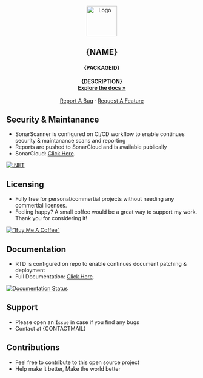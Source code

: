 ﻿<!-- PROJECT LOGO -->
<br />
<div align="center">
  <a href="https://github.com/{GITORGANDREPO}">
    <img src="{PACKAGEICONURL}" alt="Logo" width="80" height="80">
  </a>

  <h2 align="center"> {NAME} </h2>
  <h4 align="center"> {PACKAGEID} </h4>

  <p align="center">
    <b> {DESCRIPTION} </b>
    <br />
    <a href="https://{READTHEDOCSSUBDOMAIN}.readthedocs.io"><strong>Explore the docs »</strong></a>
    <br />
    <br />
    <a href="https://github.com/{GITORGANDREPO}/issues">Report A Bug</a>
    ·
    <a href="https://github.com/{GITORGANDREPO}/issues">Request A Feature</a>
  </p>
  
</div>

## Security & Maintanance
* SonarScanner is configured on CI/CD workflow to enable continues security & maintanance scans and reporting
* Reports are pushed to SonarCloud and is available publically
* SonarCloud: [Click Here](https://sonarcloud.io/project/overview?id={SONARQUBEPROJECTID}). 

[![.NET](https://img.shields.io/github/actions/workflow/status/{GITORGANDREPO}/sonar.yml?branch=master&label=SonarQube%20%28Code%20Quality%29&style=flat-square)](https://sonarcloud.io/project/overview?id={SONARQUBEPROJECTID})

## Licensing
* Fully free for personal/commertial projects without needing any commertial licenses.
* Feeling happy? A small coffee would be a great way to support my work. Thank you for considering it!

[!["Buy Me A Coffee"](https://www.buymeacoffee.com/assets/img/custom_images/orange_img.png)](https://www.buymeacoffee.com/{BUYMEACOFFEEUSERNAME})

## Documentation
* RTD is configured on repo to enable continues document patching & deployment
* Full Documentation: [Click Here](https://{READTHEDOCSSUBDOMAIN}.readthedocs.io). 

[![Documentation Status](https://readthedocs.org/projects/{READTHEDOCSSUBDOMAIN}/badge/?version=latest)](https://{READTHEDOCSSUBDOMAIN}.readthedocs.io)

## Support
* Please open an `Issue` in case if you find any bugs
* Contact at {CONTACTMAIL}

## Contributions
* Feel free to contribute to this open source project
* Help make it better, Make the world better
